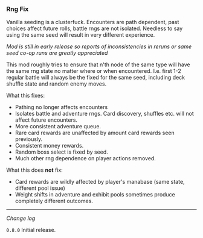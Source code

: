 ### Rng Fix

Vanilla seeding is a clusterfuck. Encounters are path dependent, past choices affect future rolls, battle rngs are not isolated. Needless to say using the same seed will result in very different experience.

*Mod is still in early release so reports of inconsistencies in reruns or same seed co-op runs are greatly appreciated*

This mod roughly tries to ensure that n'th node of the same type will have the same rng state no matter where or when encountered. I.e. first 1-2 regular battle will always be the fixed for the same seed, including deck shuffle state and random enemy moves. 

What this fixes:
- Pathing no longer affects encounters
- Isolates battle and adventure rngs. Card discovery, shuffles etc. will not affect future encounters.
- More consistent adventure queue.
- Rare card rewards are unaffected by amount card rewards seen previously.
- Consistent money rewards.
- Random boss select is fixed by seed.
- Much other rng dependence on player actions removed.


What this does **not** fix:
- Card rewards are wildly affected by player's manabase (same state, different pool issue)
- Weight shifts in adventure and exhibit pools sometimes produce completely different outcomes.


---
*Change log*


`0.8.0` Initial release.
